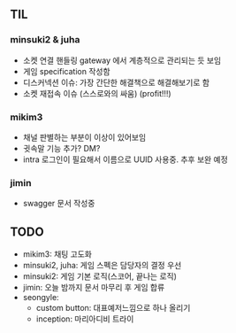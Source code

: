 
## TIL
### minsuki2 & juha
- 소켓 연결 핸들링 gateway 에서 계층적으로 관리되는 듯 보임
- 게임 specification 작성함
- 디스커넥션 이슈: 가장 간단한 해결책으로 해결해보기로 함
- 소켓 재접속 이슈 (스스로와의 싸움) (profit!!!)

### mikim3
- 채널 판별하는 부분이 이상이 있어보임
- 귓속말 기능 추가? DM?
- intra 로그인이 필요해서 이름으로 UUID 사용중. 추후 보완 예정

### jimin
- swagger 문서 작성중

## TODO
- mikim3: 채팅 고도화
- minsuki2, juha: 게임 스펙은 담당자의 결정 우선
- minsuki2: 게임 기본 로직(스코어, 끝나는 로직)
- jimin: 오늘 밤까지 문서 마무리 후 게임 합류
- seongyle:
	- custom button: 대표예저느낌으로 하나 올리기
	- inception: 마리아디비 트라이